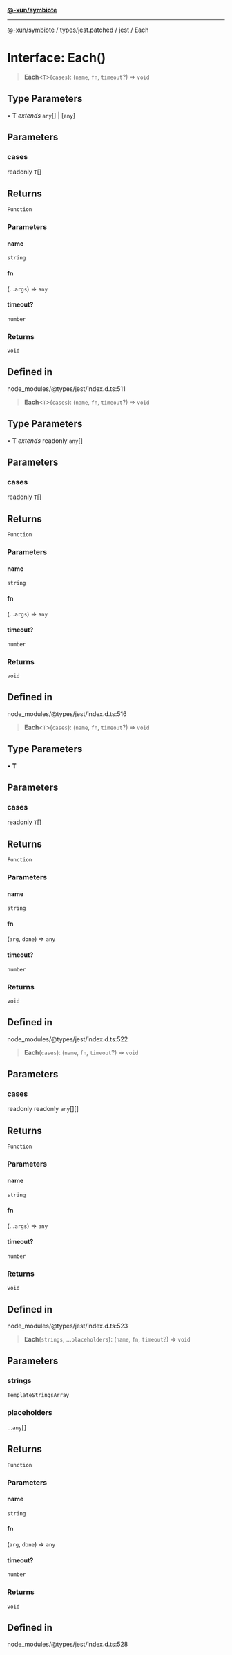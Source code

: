[**@-xun/symbiote**](../../../../../README.md)

***

[@-xun/symbiote](../../../../../README.md) / [types/jest.patched](../../../README.md) / [jest](../README.md) / Each

# Interface: Each()

> **Each**\<`T`\>(`cases`): (`name`, `fn`, `timeout`?) => `void`

## Type Parameters

• **T** *extends* `any`[] \| [`any`]

## Parameters

### cases

readonly `T`[]

## Returns

`Function`

### Parameters

#### name

`string`

#### fn

(...`args`) => `any`

#### timeout?

`number`

### Returns

`void`

## Defined in

node\_modules/@types/jest/index.d.ts:511

> **Each**\<`T`\>(`cases`): (`name`, `fn`, `timeout`?) => `void`

## Type Parameters

• **T** *extends* readonly `any`[]

## Parameters

### cases

readonly `T`[]

## Returns

`Function`

### Parameters

#### name

`string`

#### fn

(...`args`) => `any`

#### timeout?

`number`

### Returns

`void`

## Defined in

node\_modules/@types/jest/index.d.ts:516

> **Each**\<`T`\>(`cases`): (`name`, `fn`, `timeout`?) => `void`

## Type Parameters

• **T**

## Parameters

### cases

readonly `T`[]

## Returns

`Function`

### Parameters

#### name

`string`

#### fn

(`arg`, `done`) => `any`

#### timeout?

`number`

### Returns

`void`

## Defined in

node\_modules/@types/jest/index.d.ts:522

> **Each**(`cases`): (`name`, `fn`, `timeout`?) => `void`

## Parameters

### cases

readonly readonly `any`[][]

## Returns

`Function`

### Parameters

#### name

`string`

#### fn

(...`args`) => `any`

#### timeout?

`number`

### Returns

`void`

## Defined in

node\_modules/@types/jest/index.d.ts:523

> **Each**(`strings`, ...`placeholders`): (`name`, `fn`, `timeout`?) => `void`

## Parameters

### strings

`TemplateStringsArray`

### placeholders

...`any`[]

## Returns

`Function`

### Parameters

#### name

`string`

#### fn

(`arg`, `done`) => `any`

#### timeout?

`number`

### Returns

`void`

## Defined in

node\_modules/@types/jest/index.d.ts:528
